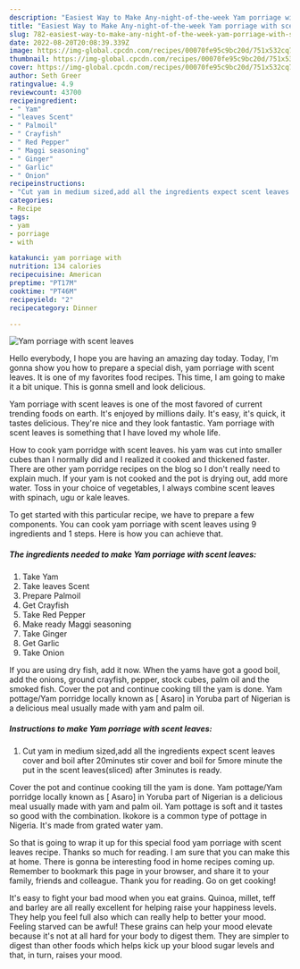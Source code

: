 ```yaml
---
description: "Easiest Way to Make Any-night-of-the-week Yam porriage with scent leaves"
title: "Easiest Way to Make Any-night-of-the-week Yam porriage with scent leaves"
slug: 782-easiest-way-to-make-any-night-of-the-week-yam-porriage-with-scent-leaves
date: 2022-08-20T20:08:39.339Z
image: https://img-global.cpcdn.com/recipes/00070fe95c9bc20d/751x532cq70/yam-porriage-with-scent-leaves-recipe-main-photo.jpg
thumbnail: https://img-global.cpcdn.com/recipes/00070fe95c9bc20d/751x532cq70/yam-porriage-with-scent-leaves-recipe-main-photo.jpg
cover: https://img-global.cpcdn.com/recipes/00070fe95c9bc20d/751x532cq70/yam-porriage-with-scent-leaves-recipe-main-photo.jpg
author: Seth Greer
ratingvalue: 4.9
reviewcount: 43700
recipeingredient:
- " Yam"
- "leaves Scent"
- " Palmoil"
- " Crayfish"
- " Red Pepper"
- " Maggi seasoning"
- " Ginger"
- " Garlic"
- " Onion"
recipeinstructions:
- "Cut yam in medium sized,add all the ingredients expect scent leaves cover and boil after 20minutes stir cover and boil for 5more minute the put in the scent leaves(sliced) after 3minutes is ready."
categories:
- Recipe
tags:
- yam
- porriage
- with

katakunci: yam porriage with 
nutrition: 134 calories
recipecuisine: American
preptime: "PT17M"
cooktime: "PT46M"
recipeyield: "2"
recipecategory: Dinner

---
```



![Yam porriage with scent leaves](https://img-global.cpcdn.com/recipes/00070fe95c9bc20d/751x532cq70/yam-porriage-with-scent-leaves-recipe-main-photo.jpg)

Hello everybody, I hope you are having an amazing day today. Today, I'm gonna show you how to prepare a special dish, yam porriage with scent leaves. It is one of my favorites food recipes. This time, I am going to make it a bit unique. This is gonna smell and look delicious.

Yam porriage with scent leaves is one of the most favored of current trending foods on earth. It's enjoyed by millions daily. It's easy, it's quick, it tastes delicious. They're nice and they look fantastic. Yam porriage with scent leaves is something that I have loved my whole life.

How to cook yam porridge with scent leaves. his yam was cut into smaller cubes than I normally did and I realized it cooked and thickened faster. There are other yam porridge recipes on the blog so I don&#39;t really need to explain much. If your yam is not cooked and the pot is drying out, add more water. Toss in your choice of vegetables, I always combine scent leaves with spinach, ugu or kale leaves.


To get started with this particular recipe, we have to prepare a few components. You can cook yam porriage with scent leaves using 9 ingredients and 1 steps. Here is how you can achieve that.

<!--inarticleads1-->

##### The ingredients needed to make Yam porriage with scent leaves:

1. Take  Yam
1. Take leaves Scent
1. Prepare  Palmoil
1. Get  Crayfish
1. Take  Red Pepper
1. Make ready  Maggi seasoning
1. Take  Ginger
1. Get  Garlic
1. Take  Onion


If you are using dry fish, add it now. When the yams have got a good boil, add the onions, ground crayfish, pepper, stock cubes, palm oil and the smoked fish. Cover the pot and continue cooking till the yam is done. Yam pottage/Yam porridge locally known as [ Asaro] in Yoruba part of Nigerian is a delicious meal usually made with yam and palm oil. 

<!--inarticleads2-->

##### Instructions to make Yam porriage with scent leaves:

1. Cut yam in medium sized,add all the ingredients expect scent leaves cover and boil after 20minutes stir cover and boil for 5more minute the put in the scent leaves(sliced) after 3minutes is ready.


Cover the pot and continue cooking till the yam is done. Yam pottage/Yam porridge locally known as [ Asaro] in Yoruba part of Nigerian is a delicious meal usually made with yam and palm oil. Yam pottage is soft and it tastes so good with the combination. Ikokore is a common type of pottage in Nigeria. It&#39;s made from grated water yam. 

So that is going to wrap it up for this special food yam porriage with scent leaves recipe. Thanks so much for reading. I am sure that you can make this at home. There is gonna be interesting food in home recipes coming up. Remember to bookmark this page in your browser, and share it to your family, friends and colleague. Thank you for reading. Go on get cooking!

It's easy to fight your bad mood when you eat grains. Quinoa, millet, teff and barley are all really excellent for helping raise your happiness levels. They help you feel full also which can really help to better your mood. Feeling starved can be awful! These grains can help your mood elevate because it's not at all hard for your body to digest them. They are simpler to digest than other foods which helps kick up your blood sugar levels and that, in turn, raises your mood.
